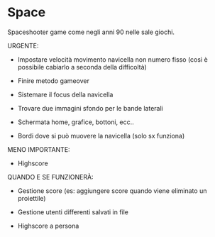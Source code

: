 # Space

Spaceshooter game come negli anni 90 nelle sale giochi.

URGENTE:

- Impostare velocità movimento navicella non numero fisso (così è possibile cabiarlo a seconda della difficoltà)

- Finire metodo gameover

- Sistemare il focus della navicella

- Trovare due immagini sfondo per le bande laterali

- Schermata home, grafice, bottoni, ecc..

- Bordi dove si può muovere la navicella (solo sx funziona)


MENO IMPORTANTE:

- Highscore 


QUANDO E SE FUNZIONERÀ:

- Gestione score (es: aggiungere score quando viene eliminato un proiettile)

- Gestione utenti differenti salvati in file

- Highscore a persona
